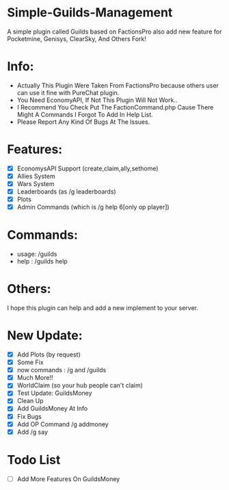 # Simple-Guilds-Management
A simple plugin called Guilds based on FactionsPro also add new feature for Pocketmine, Genisys, ClearSky, And Others Fork!

# Info:
- Actually This Plugin Were Taken From FactionsPro because others user can use it fine with PureChat plugin.
- You Need EconomyAPI, If Not This Plugin Will Not Work..
- I Recommend You Check Put The FactionCommand.php Cause There Might A Commands I Forgot To Add In Help List.
- Please Report Any Kind Of Bugs At The Issues.

# Features:

- [x] EconomysAPI Support (create,claim,ally,sethome)
- [x] Allies System
- [x] Wars System
- [x] Leaderboards (as /g leaderboards)
- [x] Plots
- [x] Admin Commands (which is /g help 6[only op player])

# Commands:

- usage: /guilds
- help : /guilds help

# Others:
I hope this plugin can help and add a new implement to your server.

# New Update:

- [x] Add Plots (by request)
- [x] Some Fix
- [x] now commands : /g and /guilds
- [x] Much More!!
- [x] WorldClaim (so your hub people can't claim)
- [x] Test Update: GuildsMoney
- [x] Clean Up
- [x] Add GuildsMoney At Info
- [x] Fix Bugs
- [x] Add OP Command /g addmoney <guilds> <money>
- [x] Add /g say <message>

# Todo List
- [ ] Add More Features On GuildsMoney


